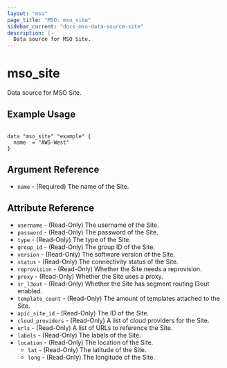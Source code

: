 ```yaml
---
layout: "mso"
page_title: "MSO: mso_site"
sidebar_current: "docs-mso-data-source-site"
description: |-
  Data source for MSO Site.
---
```


# mso_site #

Data source for MSO Site.

## Example Usage ##

```hcl

data "mso_site" "example" {
  name  = "AWS-West"
}

```

## Argument Reference ##

* `name` - (Required) The name of the Site.

## Attribute Reference ##

* `username` - (Read-Only) The username of the Site.
* `password` - (Read-Only) The password of the Site.
* `type` - (Read-Only) The type of the Site.
* `group_id` - (Read-Only) The group ID of the Site.
* `version` - (Read-Only) The software version of the Site.
* `status` - (Read-Only) The connectivity status of the Site.
* `reprovision` - (Read-Only) Whether the Site needs a reprovision.
* `proxy` - (Read-Only) Whether the Site uses a proxy.
* `sr_l3out` - (Read-Only) Whether the Site has segment routing l3out enabled.
* `template_count` - (Read-Only) The amount of templates attached to the Site.
* `apic_site_id` - (Read-Only) The ID of the Site.
* `cloud_providers` - (Read-Only) A list of cloud providers for the Site.
* `urls` - (Read-Only) A list of URLs to reference the Site.
* `labels` - (Read-Only) The labels of the Site.
* `location` - (Read-Only) The location of the Site.
    * `lat` - (Read-Only) The latitude of the Site.
    * `long` - (Read-Only) The longitude of the Site.
